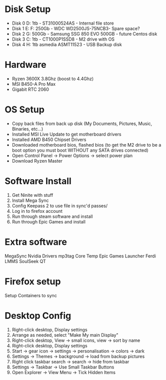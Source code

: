 # Disk Setup

* Disk 0 D: 1tb - ST31000524AS - Internal file store
* Disk 1 E: F: 250Gb - WDC WD2500JS-75NCB3- Spare space?
* Disk 2 G: 500Gb - Samsung SSG 850 EVO 500GB - future Centos disk
* Disk 3 C: 1tb - CT1000P1SSD8 - M2 drive with OS
* Disk 4 H: 1tb asmedia ASMT11523 - USB Backup disk

# Hardware

* Ryzen 3600X 3.8Ghz (boost to 4.4Ghz)
* MSI B450-A Pro Max
* Gigabit RTC 2060

# OS Setup

* Copy back files from back up disk (My Documents, Pictures, Music, Binaries, etc...)
* Installed MSI Live Update to get motherboard drivers
* Installed AMD B450 Chipset Drivers
* Downloaded motherboard bios, flashed bios (to get the M2 drive to be a boot option you must boot WITHOUT any SATA drives connected)
* Open Control Panel -> Power Options -> select power plan
* Download Ryzen Master

# Software Install

1. Get Ninite with stuff
2. Install Mega Sync
3. Config Keepass 2 to use file in sync'd passes/
4. Log in to firefox account
5. Run through steam software and install
7. Run through Epic Games and install

# Extra software
MegaSync
Nvidia Drivers
mp3tag
Core Temp
Epic Games Launcher
Ferdi
LMMS
SoulSeek QT

# Firefox setup
Setup Containers to sync

# Desktop Config

1. Right-click desktop, Display settings
2. Arrange as needed, select "Make My main Display"
3. Right-click desktop, View -> small icons, view -> sort by name
4. Right-click desktop, Display settings
5. Start -> gear icon -> settings -> personalisation -> colors -> dark
6. Settings -> Themes -> background -> load from backup pictures
7. Right click taskbar search -> search -> hide from taskbar
8. Settings -> Taskbar -> Use Small Taskbar Buttons
9. Open Explorer -> View Menu -> Tick Hidden Items
